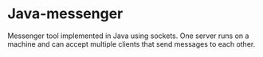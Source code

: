 Java-messenger
==============
Messenger tool implemented in Java using sockets. One server runs on a machine and can accept multiple clients that send messages to each other.
